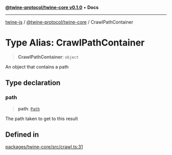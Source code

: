 [**@twine-protocol/twine-core v0.1.0**](../index.md) • **Docs**

***

[twine-js](../../../index.md) / [@twine-protocol/twine-core](../index.md) / CrawlPathContainer

# Type Alias: CrawlPathContainer

> **CrawlPathContainer**: `object`

An object that contains a path

## Type declaration

### path

> **path**: [`Path`](Path.md)

The path taken to get to this result

## Defined in

[packages/twine-core/src/crawl.ts:31](https://github.com/twine-protocol/twine-js/blob/afcd6a4191783e38a824b15e0910dbcaa4196a95/packages/twine-core/src/crawl.ts#L31)
